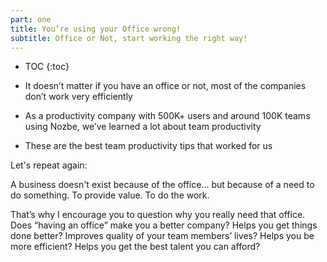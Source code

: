 ```yaml
---
part: one
title: You’re using your Office wrong!
subtitle: Office or Not, start working the right way!
---
```


* TOC
{:toc}

- It doesn’t matter if you have an office or not, most of the companies don’t work very efficiently

- As a productivity company with 500K+ users and around 100K teams using Nozbe, we’ve learned a lot about team productivity

- These are the best team productivity tips that worked for us

Let's repeat again:

A business doesn't exist because of the office... but because of a need to do something. To provide value. To do the work.

That’s why  I encourage you to question why you really need that office. Does “having an office” make you a better company? Helps you get things done better? Improves quality of your team members’ lives? Helps you be more efficient? Helps you get the best talent you can afford?

